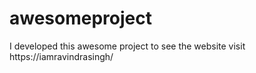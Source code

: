 # awesomeproject
I  developed this awesome project to see the website visit https://iamravindrasingh/
